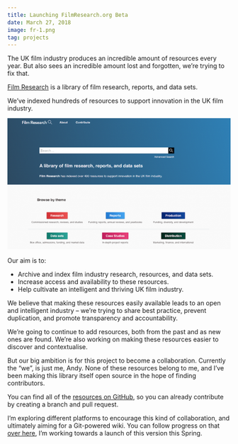 ```yaml
---
title: Launching FilmResearch.org Beta
date: March 27, 2018
image: fr-1.png
tag: projects
---
```


The UK film industry produces an incredible amount of resources every year. But also sees an incredible amount lost and forgotten, we’re trying to fix that.

[Film Research](https://filmresearch.org) is a library of film research, reports, and data sets.

We’ve indexed hundreds of resources to support innovation in the UK film industry.

![website](/assets/images/fr-1.png)

Our aim is to:

* Archive and index film industry research, resources, and data sets.
* Increase access and availability to these resources.
* Help cultivate an intelligent and thriving UK film industry.

We believe that making these resources easily available leads to an open and intelligent industry – we’re trying to share best practice, prevent duplication, and promote transparency and accountability.

We’re going to continue to add resources, both from the past and as new ones are found. We’re also working on making these resources easier to discover and contextualise.

But our big ambition is for this project to become a collaboration. Currently the “we”, is just me, Andy. None of these resources belong to me, and I’ve been making this library itself open source in the hope of finding contributors.

You can find all of the [resources on GitHub](https://github.com/AndyRae/filmresearch-list), so you can already contribute by creating a branch and pull request.

I’m exploring different platforms to encourage this kind of collaboration, and ultimately aiming for a Git-powered wiki. You can follow progress on that [over here](https://github.com/AndyRae/grav-filmresearch), I’m working towards a launch of this version this Spring.
